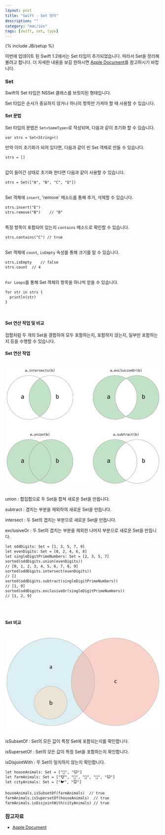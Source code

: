 ```yaml
---
layout: post
title: "Swift - Set 정리"
description: ""
category: "mac/ios"
tags: [swift, set, type]
---
```

{% include JB/setup %}

이번에 업데이트 된 Swift 1.2에서는 Set 타입이 추가되었습니다. 따라서 Set을 정리해볼려고 합니다. 더 자세한 내용을 보길 원하시면 [Apple Document][Apple Document]를 참고하시기 바랍니다.

### Set

Swift의 Set 타입은 NSSet 클래스를 브릿지된 형태입니다. 

Set 타입은 순서가 중요하지 않거나 하나의 항목만 가져야 할 때 사용할 수 있습니다.

#### Set 문법

Set 타입의 문법은 `Set<SomeType>`로 작성되며, 다음과 같이 초기화 할 수 있습니다.

	var strs = Set<String>()

만약 이미 초기화가 되어 있다면, 다음과 같이 빈 Set 객체로 만들 수 있습니다.

	strs = []

<br/>값이 들어간 상태로 초기화 한다면 다음과 같이 사용할 수 있습니다.

	strs = Set(["A", "B", "C", "D"])

<br/>Set 객체에 `insert`, 'remove' 메소드를 통해 추가, 삭제할 수 있습니다.
	
	strs.insert("E")
	strs.remove("B")	// "B"

<br/>특정 항목이 포함되어 있는지 `contains` 메소드로 확인할 수 있습니다.

	strs.contains("C") // true

<br/>Set 객체에 `count`, `isEmpty` 속성를 통해 크기를 알 수 있습니다.

	strs.isEmpty 	// false
	strs.count 	// 4

<br/>`For Loops`를 통해 Set 객체의 항목을 하나씩 얻을 수 있습니다.

	for str in strs {
	  println(str)
	}

<br/>

#### Set 연산 작업 및 비교

집합처럼 두 개의 Set을 결합하여 모두 포함하는지, 포함하지 않는지, 일부만 포함하는지 등을 수행할 수 있습니다. 

#### Set 연산 작업

<br/><img src="/../../../../image/2015/setVennDiagram.png" alt="setVennDiagram" style="width: 600px;"/><br/><br/>

union : 합집합으로 두 Set을 합쳐 새로운 Set을 만듭니다.

subtract : 겹치는 부분을 제외하여 새로운 Set을 만듭니다.

intersect : 두 Set의 겹치는 부분으로 새로운 Set을 만듭니다.

exclusiveOr : 두 Set의 겹치는 부분을 제외한 나머지 부분으로 새로운 Set을 만듭니다.

	let oddDigits: Set = [1, 3, 5, 7, 9]
	let evenDigits: Set = [0, 2, 4, 6, 8]
	let singleDigitPrimeNumbers: Set = [2, 3, 5, 7]
	sorted(oddDigits.union(evenDigits))
	// [0, 1, 2, 3, 4, 5, 6, 7, 8, 9]
	sorted(oddDigits.intersect(evenDigits))
	// []
	sorted(oddDigits.subtract(singleDigitPrimeNumbers))
	// [1, 9]
	sorted(oddDigits.exclusiveOr(singleDigitPrimeNumbers))
	// [1, 2, 9]

<br/><br/>

#### Set 비교

<br/><img src="/../../../../image/2015/setEulerDiagram.png" alt="setEulerDiagram" style="width: 600px;"/><br/><br/>

isSubsetOf : Set의 모든 값이 특정 Set에 포함되는지를 확인합니다.

isSupersetOf : Set의 모든 값이 특정 Set을 포함하는지 확인합니다.

isDisjointWith : 두 Set이 일치하지 않는지 확인합니다.

	let houseAnimals: Set = ["🐶", "🐱"]
	let farmAnimals: Set = ["🐮", "🐔", "🐑", "🐶", "🐱"]
	let cityAnimals: Set = ["🐦", "🐭"]

	houseAnimals.isSubsetOf(farmAnimals)  // true
	farmAnimals.isSupersetOf(houseAnimals)  // true
	farmAnimals.isDisjointWith(cityAnimals) // true

### 참고자료 

* [Apple Document][Apple Document]

<br/><br/>

[Apple Document]: https://developer.apple.com/library/ios/documentation/Swift/Conceptual/Swift_Programming_Language/CollectionTypes.html#//apple_ref/doc/uid/TP40014097-CH8-ID484